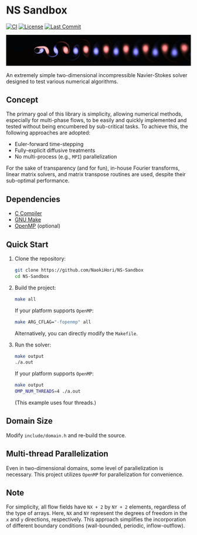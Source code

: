 # NS Sandbox

[![CI](https://github.com/NaokiHori/NS-Sandbox/actions/workflows/ci.yml/badge.svg)](https://github.com/NaokiHori/NS-Sandbox/actions/workflows/ci.yml)
[![License](https://img.shields.io/github/license/NaokiHori/NS-Sandbox)](https://opensource.org/license/MIT)
[![Last Commit](https://img.shields.io/github/last-commit/NaokiHori/NS-Sandbox/main)](https://github.com/NaokiHori/NS-Sandbox/commits/main)

[![thumbnail](https://github.com/NaokiHori/NS-Sandbox/blob/main/thumbnail.jpg)](https://youtu.be/MdViM5HzCDs)

An extremely simple two-dimensional incompressible Navier-Stokes solver designed to test various numerical algorithms.

## Concept

The primary goal of this library is simplicity, allowing numerical methods, especially for multi-phase flows, to be easily and quickly implemented and tested without being encumbered by sub-critical tasks. 
To achieve this, the following approaches are adopted:

- Euler-forward time-stepping
- Fully-explicit diffusive treatments
- No multi-process (e.g., `MPI`) parallelization

For the sake of transparency (and for fun), in-house Fourier transforms, linear matrix solvers, and matrix transpose routines are used, despite their sub-optimal performance.

## Dependencies

- [C Compiler](https://gcc.gnu.org)
- [GNU Make](https://www.gnu.org/software/make/)
- [OpenMP](https://www.openmp.org) (optional)

## Quick Start

1. Clone the repository:

    ```bash
    git clone https://github.com/NaokiHori/NS-Sandbox
    cd NS-Sandbox
    ```

2. Build the project:

    ```bash
    make all
    ```

    If your platform supports `OpenMP`:

    ```bash
    make ARG_CFLAG="-fopenmp" all
    ```

    Alternatively, you can directly modify the `Makefile`.

3. Run the solver:

    ```bash
    make output
    ./a.out
    ```

    If your platform supports `OpenMP`:

    ```bash
    make output
    OMP_NUM_THREADS=4 ./a.out
    ```

    (This example uses four threads.)

## Domain Size

Modify `include/domain.h` and re-build the source.

## Multi-thread Parallelization

Even in two-dimensional domains, some level of parallelization is necessary.
This project utilizes `OpenMP` for parallelization for convenience.

## Note

For simplicity, all flow fields have `NX + 2` by `NY + 2` elements, regardless of the type of arrays.
Here, `NX` and `NY` represent the degrees of freedom in the `x` and `y` directions, respectively.
This approach simplifies the incorporation of different boundary conditions (wall-bounded, periodic, inflow-outflow).

